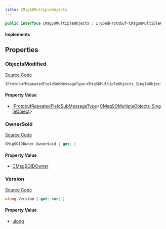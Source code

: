 ```yaml
---
title: CMsgSOMultipleObjects
---
```


```csharp
public interface CMsgSOMultipleObjects : ITypedProtobuf<CMsgSOMultipleObjects>, INativeHandle
```

#### Implements

## Properties

### ObjectsModified

[Source Code](https://github.com/swiftly-solution/swiftlys2/blob/main/managed/src/SwiftlyS2.Generated/Protobufs/Interfaces/CMsgSOMultipleObjects.cs#L13)

```csharp
IProtobufRepeatedFieldSubMessageType<CMsgSOMultipleObjects_SingleObject> ObjectsModified { get; }
```

#### Property Value

- [IProtobufRepeatedFieldSubMessageType](/docs/api/shared/netmessages/iprotobufrepeatedfieldsubmessagetype-1)<[CMsgSOMultipleObjects_SingleObject](/docs/api/shared/protobufdefinitions/cmsgsomultipleobjects_singleobject)>

### OwnerSoid

[Source Code](https://github.com/swiftly-solution/swiftlys2/blob/main/managed/src/SwiftlyS2.Generated/Protobufs/Interfaces/CMsgSOMultipleObjects.cs#L19)

```csharp
CMsgSOIDOwner OwnerSoid { get; }
```

#### Property Value

- [CMsgSOIDOwner](/docs/api/shared/protobufdefinitions/cmsgsoidowner)

### Version

[Source Code](https://github.com/swiftly-solution/swiftlys2/blob/main/managed/src/SwiftlyS2.Generated/Protobufs/Interfaces/CMsgSOMultipleObjects.cs#L16)

```csharp
ulong Version { get; set; }
```

#### Property Value

- [ulong](https://learn.microsoft.com/dotnet/api/system.uint64)

